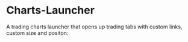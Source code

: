 # Charts-Launcher
A trading charts launcher that opens up trading tabs with custom links, custom size and positon:
